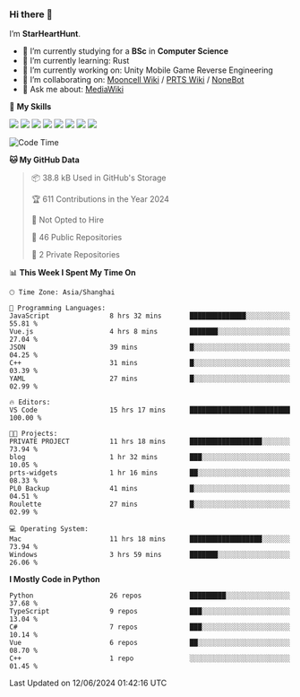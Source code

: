 ### Hi there 👋

I’m **StarHeartHunt**.

- 🏫 I’m currently studying for a **BSc** in **Computer Science**
- 🌱 I’m currently learning: Rust
- 🔭 I’m currently working on: Unity Mobile Game Reverse Engineering
- 👯 I’m collaborating on: [Mooncell Wiki](https://fgo.wiki/) / [PRTS Wiki](http://prts.wiki/) / [NoneBot](https://github.com/nonebot)
- 💬 Ask me about: [MediaWiki](https://www.mediawiki.org)

🌟 **My Skills**

![](https://img.shields.io/badge/-Python-3e74a2?style=flat-square&logo=Python&logoColor=fff)
![](https://img.shields.io/badge/-Node.js-339933?style=flat-square&logo=node.js&logoColor=fff)
![](https://img.shields.io/badge/-Vue-4fc08d?style=flat-square&logo=vue.js&logoColor=fff)
![](https://img.shields.io/badge/-React-2d98ce?style=flat-square&logo=React&logoColor=fff)
![](https://img.shields.io/badge/-TypeScript-3178C6?style=flat-square&logo=TypeScript&logoColor=fff)
![](https://img.shields.io/badge/-Docker-2496ED?style=flat-square&logo=Docker&logoColor=fff)
![](https://img.shields.io/badge/-Linux-000000?style=flat-square&logo=Linux&logoColor=fff)
![](https://img.shields.io/badge/-Dotnet-512bd4?style=flat-square&logo=.net&logoColor=fff)

<!--START_SECTION:waka-->
![Code Time](http://img.shields.io/badge/Code%20Time-1%2C074%20hrs%2055%20mins-blue)

**🐱 My GitHub Data** 

> 📦 38.8 kB Used in GitHub's Storage 
 > 
> 🏆 611 Contributions in the Year 2024
 > 
> 🚫 Not Opted to Hire
 > 
> 📜 46 Public Repositories 
 > 
> 🔑 2 Private Repositories 
 > 
📊 **This Week I Spent My Time On** 

```text
🕑︎ Time Zone: Asia/Shanghai

💬 Programming Languages: 
JavaScript               8 hrs 32 mins       ██████████████░░░░░░░░░░░   55.81 % 
Vue.js                   4 hrs 8 mins        ███████░░░░░░░░░░░░░░░░░░   27.04 % 
JSON                     39 mins             █░░░░░░░░░░░░░░░░░░░░░░░░   04.25 % 
C++                      31 mins             █░░░░░░░░░░░░░░░░░░░░░░░░   03.39 % 
YAML                     27 mins             █░░░░░░░░░░░░░░░░░░░░░░░░   02.99 % 

🔥 Editors: 
VS Code                  15 hrs 17 mins      █████████████████████████   100.00 % 

🐱‍💻 Projects: 
PRIVATE PROJECT          11 hrs 18 mins      ██████████████████░░░░░░░   73.94 % 
blog                     1 hr 32 mins        ███░░░░░░░░░░░░░░░░░░░░░░   10.05 % 
prts-widgets             1 hr 16 mins        ██░░░░░░░░░░░░░░░░░░░░░░░   08.33 % 
PL0 Backup               41 mins             █░░░░░░░░░░░░░░░░░░░░░░░░   04.51 % 
Roulette                 27 mins             █░░░░░░░░░░░░░░░░░░░░░░░░   02.99 % 

💻 Operating System: 
Mac                      11 hrs 18 mins      ██████████████████░░░░░░░   73.94 % 
Windows                  3 hrs 59 mins       ███████░░░░░░░░░░░░░░░░░░   26.06 % 
```

**I Mostly Code in Python** 

```text
Python                   26 repos            █████████░░░░░░░░░░░░░░░░   37.68 % 
TypeScript               9 repos             ███░░░░░░░░░░░░░░░░░░░░░░   13.04 % 
C#                       7 repos             ███░░░░░░░░░░░░░░░░░░░░░░   10.14 % 
Vue                      6 repos             ██░░░░░░░░░░░░░░░░░░░░░░░   08.70 % 
C++                      1 repo              ░░░░░░░░░░░░░░░░░░░░░░░░░   01.45 % 
```




 Last Updated on 12/06/2024 01:42:16 UTC
<!--END_SECTION:waka-->
